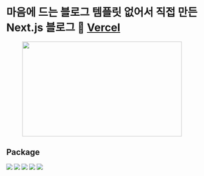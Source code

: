 # 마음에 드는 블로그 템플릿 없어서 직접 만든 Next.js 블로그 🥰 [Vercel](https://therealsujitk-vercel-badge.vercel.app/?app=Jin-blog-7wjugws10-kyoung-jnn)

<p align="center">
<img width="420" height="250" src="https://user-images.githubusercontent.com/55469709/179347118-cee5802d-959d-4bd0-ba43-3365827909b8.jpg"/>
</p>

## Package

<p align="left">
<img src="https://img.shields.io/badge/TypeScript-3178C6?style=flat-square&logo=Typescript&logoColor=white"/></a>
<img src="https://img.shields.io/badge/React-61DAFB?style=flat-square&logo=React&logoColor=white"/></a>
<img src="https://img.shields.io/badge/Next.js-000000?style=flat-square&logo=Next.js&logoColor=white"/></a>
<img src="https://img.shields.io/badge/Styled-components-DB7093?style=flat-square&logo=Styled-components&logoColor=white"/></a>
<img src="https://img.shields.io/badge/contentlayer-8B5CF6?style=flat-square&logo=Contentful&logoColor=white"/></a>
</p>
